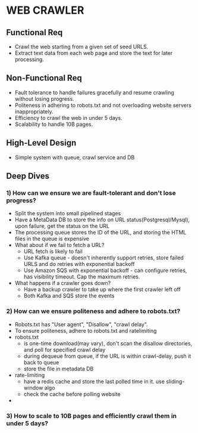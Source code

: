 # WEB CRAWLER

## Functional Req
- Crawl the web starting from a given set of seed URLS.
- Extract text data from each web page and store the text for later processing.

## Non-Functional Req
- Fault tolerance to handle failures gracefully and resume crawling without losing progress.
- Politeness in adhering to robots.txt and not overloading website servers inappropriately.
- Efficiency to crawl the web in under 5 days.
- Scalability to handle 10B pages.

## High-Level Design
- Simple system with queue, crawl service and DB

## Deep Dives
### 1) How can we ensure we are fault-tolerant and don't lose progress?
- Split the system into small pipelined stages
- Have a MetaData DB to store the info on URL status(Postgresql/Mysql), upon failure, get the status on the URL
- The processing queue stores the ID of the URL, and storing the HTML files in the queue is expensive
- What about if we fail to fetch a URL?
  - URL fetch is likely to fail
  - Use Kafka queue - doesn't inherently support retries, store failed URLS and do retries with exponential backoff
  - Use Amazon SQS with exponential backoff - can configure retries, has visibility timeout. Cap the maximum retries.
- What happens if a crawler goes down?
  - Have a backup crawler to take up where the first crawler left off
  - Both Kafka and SQS store the events
  
### 2) How can we ensure politeness and adhere to robots.txt?
- Robots.txt has "User agent", "Disallow", "crawl delay".
- To ensure politeness, adhere to robots.txt and ratelimiting
- robots.txt
  - is one-time download(may vary), don't scan the disallow directories, and poll for specified crawl delay
  - during dequeue from queue, if the URL is within crawl-delay, push it back to queue
  - store the file in metadata DB
- rate-limiting
  - have a redis cache and store the last polled time in it. use sliding-window algo
  - check the cache before polling website
- 
### 3) How to scale to 10B pages and efficiently crawl them in under 5 days?
